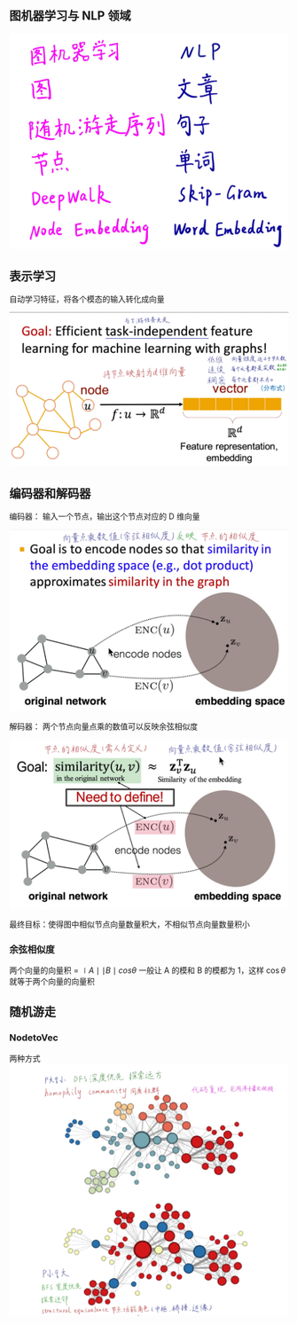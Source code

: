 ## 图机器学习与 NLP 领域  
![800](3%20图表示学习/image-20240623200841094.png)


## 表示学习
自动学习特征，将各个模态的输入转化成向量

![800](3%20图表示学习/image-20240623193413095.png)

## 编码器和解码器
编码器：
输入一个节点，输出这个节点对应的 D 维向量

![800](3%20图表示学习/image-20240623195735541.png)

解码器：
两个节点向量点乘的数值可以反映余弦相似度

![800](3%20图表示学习/image-20240623200043338.png)

最终目标：使得图中相似节点向量数量积大，不相似节点向量数量积小

### 余弦相似度
两个向量的向量积 = $\mid  A \mid  \mid B\mid  cos \theta$ 
一般让 A 的模和 B 的模都为 1，这样 $\cos \theta$ 就等于两个向量的向量积
## 随机游走

### NodetoVec
两种方式  
![800](3%20图表示学习/image-20240623204743881.png)



